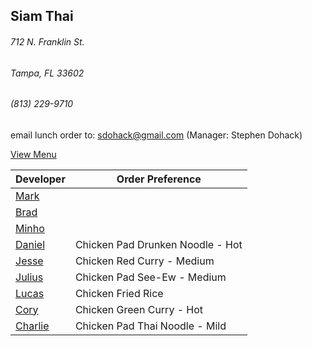 ## Siam Thai
###### 712 N. Franklin St.
###### Tampa, FL 33602
###### (813) 229-9710

email lunch order to: sdohack@gmail.com
(Manager: Stephen Dohack)

[View Menu](http://www.si-am-thairestaurant.com/lunch-menu/)



Developer                                           | Order Preference
----------------------------------------------------|---------------------
[Mark](http://github.com/mark-smithtb)              | 
[Brad](https://github.com/bradreed)                 | 
[Minho](https://github.com/minhochoi)               | 
[Daniel](https://github.come/dtartaglia)            | Chicken Pad Drunken Noodle - Hot
[Jesse](https://github.com/jessecurry)              | Chicken Red Curry - Medium
[Julius](https://github.com/)                       | Chicken Pad See-Ew - Medium
[Lucas](https://github.com/)                        | Chicken Fried Rice
[Cory](https://github.com/khaladin)                 | Chicken Green Curry - Hot
[Charlie](https://github.com/charliedraper)         | Chicken Pad Thai Noodle - Mild
